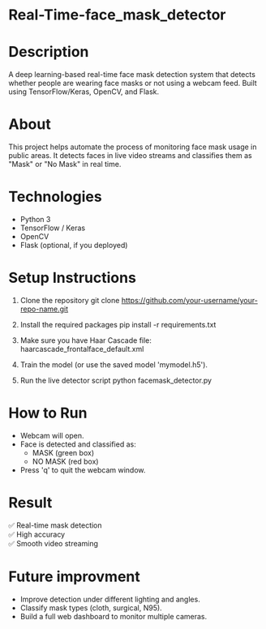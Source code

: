 # Real-Time-face_mask_detector

# Description

A deep learning-based real-time face mask detection system that detects whether people are wearing face masks or not using a webcam feed. 
Built using TensorFlow/Keras, OpenCV, and Flask.

# About

This project helps automate the process of monitoring face mask usage in public areas. 
It detects faces in live video streams and classifies them as "Mask" or "No Mask" in real time.

# Technologies

- Python 3
- TensorFlow / Keras
- OpenCV
- Flask (optional, if you deployed)

#  Setup Instructions

1. Clone the repository
   git clone https://github.com/your-username/your-repo-name.git

2. Install the required packages
   pip install -r requirements.txt

3. Make sure you have Haar Cascade file:
   haarcascade_frontalface_default.xml

4. Train the model (or use the saved model 'mymodel.h5').

5. Run the live detector script
   python facemask_detector.py

# How to Run

- Webcam will open.
- Face is detected and classified as:
    - MASK (green box)
    - NO MASK (red box)
- Press 'q' to quit the webcam window.

# Result

✅ Real-time mask detection  
✅ High accuracy  
✅ Smooth video streaming


# Future improvment

- Improve detection under different lighting and angles.
- Classify mask types (cloth, surgical, N95).
- Build a full web dashboard to monitor multiple cameras.
